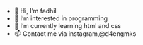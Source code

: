 - 👋 Hi, I’m fadhil 
- 👀 I’m interested in programming
- 🌱 I’m currently learning html and css
- 📫 Contact me via instagram,@d4engmks
